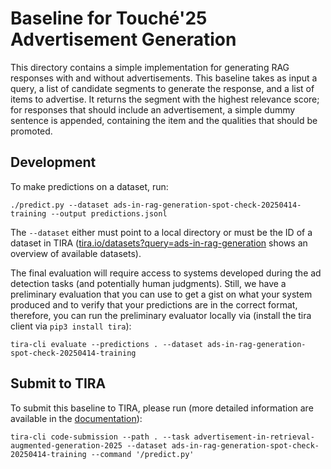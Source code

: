 # Baseline for Touché'25 Advertisement Generation

This directory contains a simple implementation for generating RAG responses with and without advertisements. This baseline takes as input a query, a list of candidate segments to generate the response, and a list of items to advertise. It returns the segment with the highest relevance score; for responses that should include an advertisement, a simple dummy sentence is appended, containing the item and the qualities that should be promoted.

## Development

<!--This directory is [configured as DevContainer](https://code.visualstudio.com/docs/devcontainers/containers), i.e., you can open this directory with VS Code or some other DevContainer compatible IDE to work directly in the Docker container with all dependencies installed.-->

To make predictions on a dataset, run:

```
./predict.py --dataset ads-in-rag-generation-spot-check-20250414-training --output predictions.jsonl
```

The `--dataset` either must point to a local directory or must be the ID of a dataset in TIRA ([tira.io/datasets?query=ads-in-rag-generation](https://archive.tira.io/datasets?query=ads-in-rag-generation) shows an overview of available datasets).

The final evaluation will require access to systems developed during the ad detection tasks (and potentially human judgments). Still, we have a preliminary evaluation that you can use to get a gist on what your system produced and to verify that your predictions are in the correct format, therefore, you can run the preliminary evaluator locally via (install the tira client via `pip3 install tira`):

```
tira-cli evaluate --predictions . --dataset ads-in-rag-generation-spot-check-20250414-training
```

## Submit to TIRA

To submit this baseline to TIRA, please run (more detailed information are available in the [documentation](https://docs.tira.io/participants/participate.html#submitting-your-submission)):

```
tira-cli code-submission --path . --task advertisement-in-retrieval-augmented-generation-2025 --dataset ads-in-rag-generation-spot-check-20250414-training --command '/predict.py'
```
